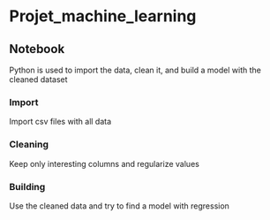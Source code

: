 # Projet_machine_learning

## Notebook
Python is used to import the data, clean it, and build a model with the cleaned dataset

  ### Import
  Import csv files with all data
  
  ### Cleaning
  Keep only interesting columns and regularize values 
  
  ### Building
  Use the cleaned data and try to find a model with regression
